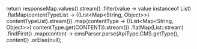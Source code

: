 return responseMap.values().stream()
                .filter(value -> value instanceof List)
                .flatMap(contentTypeList -> ((List<Map<String, Object>>) contentTypeList).stream())
                .map(contentType -> ((List<Map<String, Object>>) contentType.get(CONTENT)).stream())
                .flatMap(List::stream)
                .findFirst()
                .map(content -> cmsParser.parse(ApiType.CMS.getType(), content))
                .orElse(null);
